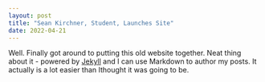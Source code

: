 ```yaml
---
layout: post
title: "Sean Kirchner, Student, Launches Site"
date: 2022-04-21
---
```


Well. Finally got around to putting this old website together.
Neat thing about it - powered by [Jekyll](http://jekyllrb.com) 
and I can use Markdown to author my posts. It actually is a 
lot easier than Ithought it was going to be.
